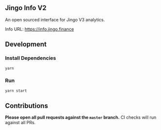 ## Jingo Info V2

An open sourced interface for Jingo V3 analytics.

Info URL: https://info.jingo.finance

## Development

### Install Dependencies

```bash
yarn
```

### Run

```bash
yarn start
```

## Contributions

**Please open all pull requests against the `master` branch.**
CI checks will run against all PRs.
